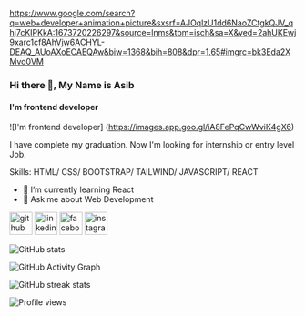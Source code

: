 https://www.google.com/search?q=web+developer+animation+picture&sxsrf=AJOqlzU1dd6NaoZCtgkQJV_qhj7cKIPKkA:1673720226297&source=lnms&tbm=isch&sa=X&ved=2ahUKEwj9xarc1cf8AhVjw6ACHYL-DEAQ_AUoAXoECAEQAw&biw=1368&bih=808&dpr=1.65#imgrc=bk3Eda2XMvo0VM
### Hi there 👋, My Name is Asib
#### I'm frontend developer
![I'm frontend developer]
(https://images.app.goo.gl/iA8FePqCwWviK4gX6)

I have complete my graduation. Now I'm looking for internship or entry level Job.

Skills: HTML/ CSS/ BOOTSTRAP/ TAILWIND/ JAVASCRIPT/ REACT

- 🌱 I’m currently learning React 
- 💬 Ask me about Web Development 


[<img src='https://cdn.jsdelivr.net/npm/simple-icons@3.0.1/icons/github.svg' alt='github' height='40'>](https://github.com/asibhub)  [<img src='https://cdn.jsdelivr.net/npm/simple-icons@3.0.1/icons/linkedin.svg' alt='linkedin' height='40'>](https://www.linkedin.com/in/md-asib-9a90a6220/)  [<img src='https://cdn.jsdelivr.net/npm/simple-icons@3.0.1/icons/facebook.svg' alt='facebook' height='40'>](https://www.facebook.com/Asib.bro97)  [<img src='https://cdn.jsdelivr.net/npm/simple-icons@3.0.1/icons/instagram.svg' alt='instagram' height='40'>](https://www.instagram.com/asib_saheb/)  

![GitHub stats](https://github-readme-stats.vercel.app/api?username=asibhub&show_icons=true)  

![GitHub Activity Graph](https://activity-graph.herokuapp.com/graph?username=asibhub)  

![GitHub streak stats](https://streak-stats.demolab.com/?user=asibhub)  

![Profile views](https://gpvc.arturio.dev/asibhub)  
